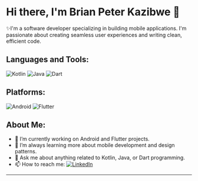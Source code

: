 # Hi there, I'm Brian Peter Kazibwe 👋 

 ✨I'm a software developer specializing in building mobile applications. I'm passionate about creating seamless user experiences and writing clean, efficient code.

## Languages and Tools:

![Kotlin](https://img.shields.io/badge/Kotlin-%230095D5.svg?&style=for-the-badge&logo=kotlin&logoColor=white)
![Java](https://img.shields.io/badge/java-%23ED8B00.svg?&style=for-the-badge&logo=java&logoColor=white)
![Dart](https://img.shields.io/badge/Dart-%230175C2.svg?&style=for-the-badge&logo=dart&logoColor=white)

## Platforms:

![Android](https://img.shields.io/badge/Android-%233DDC84.svg?&style=for-the-badge&logo=android&logoColor=white)
![Flutter](https://img.shields.io/badge/Flutter-%2302569B.svg?&style=for-the-badge&logo=flutter&logoColor=white)

## About Me:

- 🔭 I’m currently working on Android and Flutter projects.
- 🌱 I’m always learning more about mobile development and design patterns.
- 💬 Ask me about anything related to Kotlin, Java, or Dart programming.
- 📫 How to reach me: [![LinkedIn](https://img.shields.io/badge/linkedin-%230077B5.svg?&style=for-the-badge&logo=linkedin&logoColor=white)](https://www.linkedin.com/in/braop/)

---


<!---
This section is a comment. You can add any other information you like here, such as recent projects, or a portfolio.
![Brian's GitHub stats](https://github-readme-stats.vercel.app/api?username=braop&show_icons=true&theme=radical)
![Top Langs](https://github-readme-stats.vercel.app/api/top-langs/?username=braop&hide_progress=true)
--->

<!--
**braop/braop** is a ✨ _special_ ✨ repository because its `README.md` (this file) appears on your GitHub profile.

Here are some ideas to get you started:

- 🔭 I’m currently working on ...
- 🌱 I’m currently learning ...
- 👯 I’m looking to collaborate on ...
- 🤔 I’m looking for help with ...
- 💬 Ask me about ...
- 📫 How to reach me: ...
- 😄 Pronouns: ...
- ⚡ Fun fact: ...
-->
